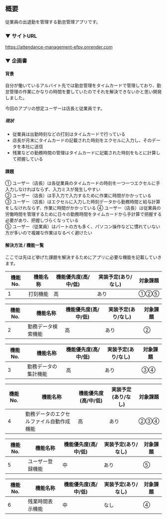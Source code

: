 ## 概要
従業員の出退勤を管理する勤怠管理アプリです。  

### ▼ サイトURL  
https://attendance-management-efpv.onrender.com  

### ▼ 企画書
#### 背景
自分が働いているアルバイト先では勤怠管理をタイムカードで管理しており、勤怠管理の作業にかなりの時間を要していたのでそれを解決できないかと思い開発しました。  

今回のアプリの想定ユーザーは店長と従業員です。  

##### 現状
- 従業員は出勤時刻などの打刻はタイムカードで行っている
- 店長が月末にタイムカードの記載された時刻をエクセルに入力し、そのデータを本社に送信
- 残業などの勤務時間の管理はタイムカードに記載された時刻をもとに計算して把握している  

#### 課題  
① ユーザー（店長）は各従業員のタイムカードの時刻を一つ一つエクセルに手入力しなければならず、入力ミスが発生しやすい  
② ユーザー（店長）は手入力で入力するために作業に時間がかかっている  
③ ユーザー（店長）はエクセルに入力した時刻データから勤務時間と給与計算をしなけれならず、作業に時間がかかっている
④ ユーザー（店長）は従業員の労働時間を管理するために日々の勤務時間をタイムカードから手計算で把握する必要があり、把握しづらくなっている  
⑤ ユーザー（従業員）はパートの方も多く、パソコン操作などに慣れていない方が多いので複雑な作業はなるべく避けたい  

#### 解決方法 / 機能一覧  
ここでは先ほど挙げた課題を解決するためにアプリに必要な機能を記載していきます。  

| 機能No. |　機能名称 | 機能優先度(高/中/低) | 実装予定(あり/なし) | 対象課題 |
| ---- | ---- | ---- | ---- | ---- |
| 1 | 打刻機能 | 高 | あり | ①②⑤ |


| 機能No. |　機能名称 | 機能優先度(高/中/低) | 実装予定(あり/なし) | 対象課題 |
| ---- | ---- | ---- | ---- | ---- |
| 2 | 勤務データ検索機能 | 高 | あり | ② |


| 機能No. |　機能名称 | 機能優先度(高/中/低) | 実装予定(あり/なし) | 対象課題 |
| ---- | ---- | ---- | ---- | ---- |
| 3 | 勤務データの集計機能 | 高 | あり | ③④ |

| 機能No. |　機能名称 | 機能優先度(高/中/低) | 実装予定(あり/なし) | 対象課題 |
| ---- | ---- | ---- | ---- | ---- |
| 4 | 勤務データのエクセルファイル自動作成機能 | 高 | あり | ②③④ |

| 機能No. |　機能名称 | 機能優先度(高/中/低) | 実装予定(あり/なし) | 対象課題 |
| ---- | ---- | ---- | ---- | ---- |
| 5 | ユーザー登録機能 | 中 | あり | ⑤ |

| 機能No. |　機能名称 | 機能優先度(高/中/低) | 実装予定(あり/なし) | 対象課題 |
| ---- | ---- | ---- | ---- | ---- |
| 6 | 残業時間表示機能 | 中 | なし | ④ |